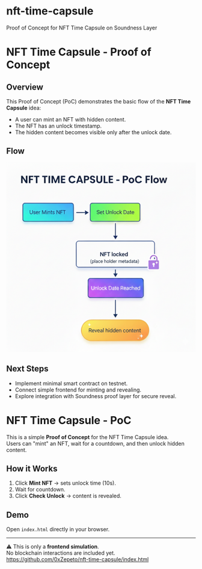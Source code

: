 # nft-time-capsule
Proof of Concept for NFT Time Capsule on Soundness Layer
# NFT Time Capsule - Proof of Concept

## Overview
This Proof of Concept (PoC) demonstrates the basic flow of the **NFT Time Capsule** idea:
- A user can mint an NFT with hidden content.
- The NFT has an unlock timestamp.
- The hidden content becomes visible only after the unlock date.

## Flow
![NFT Time Capsule Flow](https://raw.githubusercontent.com/0xZepeto/nft-time-capsule/refs/heads/main/1756557936591.jpg)

## Next Steps
- Implement minimal smart contract on testnet.
- Connect simple frontend for minting and revealing.
- Explore integration with Soundness proof layer for secure reveal.


# NFT Time Capsule - PoC

This is a simple **Proof of Concept** for the NFT Time Capsule idea.  
Users can "mint" an NFT, wait for a countdown, and then unlock hidden content.

## How it Works
1. Click **Mint NFT** → sets unlock time (10s).
2. Wait for countdown.
3. Click **Check Unlock** → content is revealed.

## Demo
Open `index.html` directly in your browser.

---
⚠️ This is only a **frontend simulation**.  
No blockchain interactions are included yet.
https://github.com/0xZepeto/nft-time-capsule/index.html
